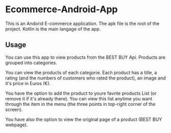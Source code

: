 # Ecommerce-Android-App

This is an Andorid E-commerce application. The apk file is the root of the project.
Kotlin is the main langage of the app.

## Usage

You can use this app to view products from the BEST BUY Api. Products are grouped into categories.

You can view the products of each categorie. Each product has a title, a rating (and the numbers of customers who rated the product), an image and it's price in Euros (€).

You have the option to add the product to youre favrite products List (or remove it if it's already there). You can view this list anytime you want through the item in the menu (the three points in top-right corner of the screen).

You have also the option to view the original page of a product (BEST BUY webpage).
